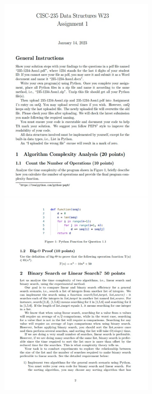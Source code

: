 <img src="https://github.com/LoganBram/Data_Structures/blob/main/assignmentphotos/A1(1).jpg" alt="Alt Text" width="450" height="600">
<img src="https://github.com/LoganBram/Data_Structures/blob/main/assignmentphotos/A1(2).jpg" alt="Alt Text" width="450" height="600">


